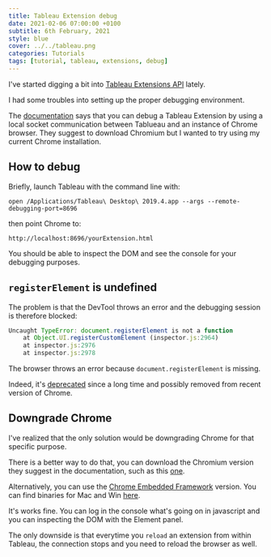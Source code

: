 ```yaml
---
title: Tableau Extension debug
date: 2021-02-06 07:00:00 +0100
subtitle: 6th February, 2021
style: blue
cover: ../../tableau.png
categories: Tutorials
tags: [tutorial, tableau, extensions, debug]
---
```


I've started digging a bit into [Tableau Extensions API](https://www.tableau.com/developer/extensions) lately.

I had some troubles into setting up the proper debugging environment.

The [documentation](https://tableau.github.io/extensions-api/docs/trex_debugging.html) says that you can debug a Tableau Extension by using a local socket communication between Tablueau and an instance of Chrome browser. They suggest to download Chromium but I wanted to try using my current Chrome installation.

## How to debug

Briefly, launch Tableau with the command line with:

```shell
open /Applications/Tableau\ Desktop\ 2019.4.app --args --remote-debugging-port=8696
```

then point Chrome to:

```shell
http://localhost:8696/yourExtension.html
```

You should be able to inspect the DOM and see the console for your debugging purposes.

## `registerElement` is undefined

The problem is that the DevTool throws an error and the debugging session is therefore blocked:

```js
Uncaught TypeError: document.registerElement is not a function
    at Object.UI.registerCustomElement (inspector.js:2964)
    at inspector.js:2976
    at inspector.js:2978
```

The browser throws an error because `document.registerElement` is missing.

Indeed, it's [deprecated](https://developer.mozilla.org/en-US/docs/Web/API/Document/registerElement) since a long time and possibly removed from recent version of Chrome.

## Downgrade Chrome

I've realized that the only solution would be downgrading Chrome for that specific purpose. 

There is a better way to do that, you can download the Chromium version they suggest in the documentation, such as this [one](https://commondatastorage.googleapis.com/chromium-browser-snapshots/index.html?prefix=Mac/706915/).

Alternatively, you can use the [Chrome Embedded Framework](https://en.wikipedia.org/wiki/Chromium_Embedded_Framework) version. You can find binaries for Mac and Win [here](https://github.com/Adobe-CEP/CEP-Resources).

It's works fine. You can log in the console what's going on in javascript and you can inspecting the DOM with the Element panel.

The only downside is that everytime you `reload` an extension from within Tableau, the connection stops and you need to reload the browser as well.